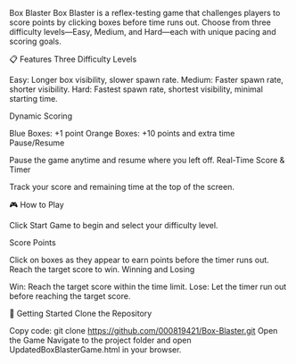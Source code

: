 Box Blaster
Box Blaster is a reflex-testing game that challenges players to score points by clicking boxes before time runs out. Choose from three difficulty levels—Easy, Medium, and Hard—each with unique pacing and scoring goals.

📋 Features
Three Difficulty Levels

Easy: Longer box visibility, slower spawn rate.
Medium: Faster spawn rate, shorter visibility.
Hard: Fastest spawn rate, shortest visibility, minimal starting time.

Dynamic Scoring

Blue Boxes: +1 point
Orange Boxes: +10 points and extra time
Pause/Resume

Pause the game anytime and resume where you left off.
Real-Time Score & Timer

Track your score and remaining time at the top of the screen.

🎮 How to Play

Click Start Game to begin and select your difficulty level.

Score Points

Click on boxes as they appear to earn points before the timer runs out.
Reach the target score to win.
Winning and Losing

Win: Reach the target score within the time limit.
Lose: Let the timer run out before reaching the target score.

🚀 Getting Started
Clone the Repository

Copy code:
git clone https://github.com/000819421/Box-Blaster.git
Open the Game
Navigate to the project folder and open UpdatedBoxBlasterGame.html in your browser.
